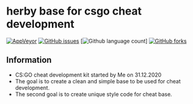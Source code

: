 # herby base for csgo cheat development

[![AppVeyor](https://img.shields.io/appveyor/build/ZeroXKiritsu/herby)](https://ci.appveyor.com/project/ZeroXKiritsu/herby)
[![GitHub issues](https://img.shields.io/github/issues/ZeroXKiritsu/herby)](https://github.com/ZeroXKiritsu/herby/issues)
[![Github language count](https://img.shields.io/github/languages/count/ZeroXKiritsu/herby)]
[![GitHub forks](https://img.shields.io/github/forks/ZeroXKiritsu/herby)](https://github.com/ZeroXKiritsu/herby/network/members)




## Information
- CS:GO cheat development kit started by Me on 31.12.2020 
- The goal is to create a clean and simple base to be used for cheat development.
- The second goal is to create unique style code for cheat base.
